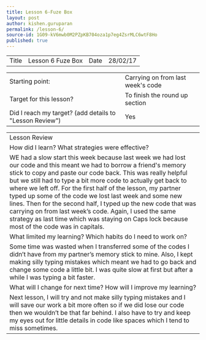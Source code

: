 ```yaml
---
title: Lesson 6-Fuze Box
layout: post
author: kishen.guruparan
permalink: /lesson-6/
source-id: 1G09-kV6mwb0M2PZpKB704oza1p7eg4ZsrMLC6wtF8Ho
published: true
---
```

<table>
  <tr>
    <td>Title</td>
    <td>Lesson 6 Fuze Box</td>
    <td>Date</td>
    <td>28/02/17</td>
  </tr>
</table>


<table>
  <tr>
    <td>Starting point:</td>
    <td>Carrying on from last week's code</td>
  </tr>
  <tr>
    <td>Target for this lesson?</td>
    <td>To finish the round up section </td>
  </tr>
  <tr>
    <td>Did I reach my target? 
(add details to "Lesson Review")</td>
    <td> Yes</td>
  </tr>
</table>


<table>
  <tr>
    <td>Lesson Review</td>
  </tr>
  <tr>
    <td>How did I learn? What strategies were effective? </td>
  </tr>
  <tr>
    <td>WE had a slow start this week because last week we had lost our code and this meant we had to borrow a friend's memory stick to copy and paste our code back. This was really helpful but we still had to type a bit more code to actually get back to where we left off.
For the first half of the lesson, my partner typed up some of the code we lost last week and some new lines. Then for the second half, I typed up the new code that was carrying on from last week’s code. Again, I used the same strategy as last time which was staying on Caps lock because most of the code was in capitals.</td>
  </tr>
  <tr>
    <td>What limited my learning? Which habits do I need to work on? </td>
  </tr>
  <tr>
    <td>Some time was wasted when I transferred some of the codes I didn’t have from my partner’s memory stick to mine. Also, I kept making silly typing mistakes which meant we had to go back and change some code a little bit. I was quite slow at first but after a while I was typing a bit faster.</td>
  </tr>
  <tr>
    <td>What will I change for next time? How will I improve my learning?</td>
  </tr>
  <tr>
    <td>Next lesson, I will try and not make silly typing mistakes and I will save our work a bit more often so if we did lose our code then we wouldn’t be that far behind. I also have to try and keep my eyes out for little details in code like spaces which I tend to miss sometimes. </td>
  </tr>
</table>


